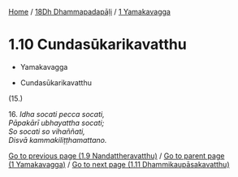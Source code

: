 
[Home](/) / [18Dh Dhammapadapāḷi](...md) / [1 Yamakavagga](../18Dh/1.md)

# 1.10 Cundasūkarikavatthu

* Yamakavagga

* Cundasūkarikavatthu

(15.)

16\. _Idha socati pecca socati,_  
_Pāpakārī ubhayattha socati;_  
_So socati so vihaññati,_  
_Disvā kammakiliṭṭhamattano._  


[Go to previous page (1.9 Nandattheravatthu)](1.9.md) / [Go to parent page (1 Yamakavagga)](../18Dh/1.md) / [Go to next page (1.11 Dhammikaupāsakavatthu)](1.11.md)


